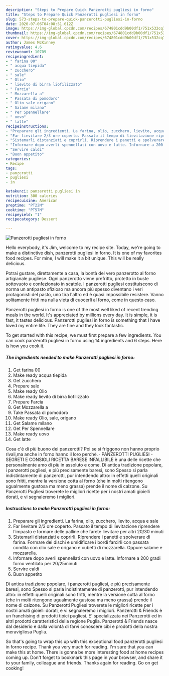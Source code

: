 ```yaml
---
description: "Steps to Prepare Quick Panzerotti pugliesi in forno"
title: "Steps to Prepare Quick Panzerotti pugliesi in forno"
slug: 573-steps-to-prepare-quick-panzerotti-pugliesi-in-forno
date: 2020-07-06T04:08:51.612Z
image: https://img-global.cpcdn.com/recipes/674801cdd9b00df1/751x532cq70/panzerotti-pugliesi-in-forno-recipe-main-photo.jpg
thumbnail: https://img-global.cpcdn.com/recipes/674801cdd9b00df1/751x532cq70/panzerotti-pugliesi-in-forno-recipe-main-photo.jpg
cover: https://img-global.cpcdn.com/recipes/674801cdd9b00df1/751x532cq70/panzerotti-pugliesi-in-forno-recipe-main-photo.jpg
author: James McKinney
ratingvalue: 4.6
reviewcount: 10709
recipeingredient:
- " farina 00"
- " acqua tiepida"
- " zucchero"
- " sale"
- " Olio"
- " lievito di birra liofilizzato"
- " Farcia"
- " Mozzarella a"
- " Passata di pomodoro"
- " Olio sale origano"
- " Salame milano"
- " Per Spennellare"
- " uovo"
- " latte"
recipeinstructions:
- "Preparare gli ingredienti. La farina, olio, zucchero, lievito, acqua e sale"
- "Far lievitare 2/3 ore coperto. Passato il tempo di lievitazione riprendere l’impasto e formare delle palline che farete lievitare per altri 20/30 minuti"
- "Sistemarli distanziati e coprirli. Riprendere i panetti e spolverare di farina. Formare dei dischi e umidificare i bordi farcirli con passata condita con olio sale e origano e cubetti di mozzarella. Oppure salame e mozzarella."
- "Infornare dopo averli spennellati con uovo e latte. Infornare a 200 gradi forno ventilato per 20/25minuti"
- "Servire caldi"
- "Buon appetito"
categories:
- Recipe
tags:
- panzerotti
- pugliesi
- in

katakunci: panzerotti pugliesi in 
nutrition: 300 calories
recipecuisine: American
preptime: "PT22M"
cooktime: "PT57M"
recipeyield: "1"
recipecategory: Dessert

---
```



![Panzerotti pugliesi in forno](https://img-global.cpcdn.com/recipes/674801cdd9b00df1/751x532cq70/panzerotti-pugliesi-in-forno-recipe-main-photo.jpg)

Hello everybody, it's Jim, welcome to my recipe site. Today, we're going to make a distinctive dish, panzerotti pugliesi in forno. It is one of my favorites food recipes. For mine, I will make it a bit unique. This will be really delicious.

Potrai gustare, direttamente a casa, la bontà del vero panzerotto al forno artigianale pugliese. Ogni panzerotto viene prefritto, protetto in buste sottovuoto e confezionato in scatole. I panzerotti pugliesi costituiscono di norma un antipasto sfizioso ma ancora più spesso diventano i veri protagonisti del pasto, uno tira l&#39;altro ed è quasi impossibile resistere. Vanno solitamente fritti ma nulla vieta di cuocerli al forno, come in questo caso.

Panzerotti pugliesi in forno is one of the most well liked of recent trending meals in the world. It's appreciated by millions every day. It is simple, it is fast, it tastes delicious. Panzerotti pugliesi in forno is something that I have loved my entire life. They are fine and they look fantastic.


To get started with this recipe, we must first prepare a few ingredients. You can cook panzerotti pugliesi in forno using 14 ingredients and 6 steps. Here is how you cook it.

<!--inarticleads1-->

##### The ingredients needed to make Panzerotti pugliesi in forno:

1. Get  farina 00
1. Make ready  acqua tiepida
1. Get  zucchero
1. Prepare  sale
1. Make ready  Olio
1. Make ready  lievito di birra liofilizzato
1. Prepare  Farcia
1. Get  Mozzarella a
1. Take  Passata di pomodoro
1. Make ready  Olio, sale, origano
1. Get  Salame milano
1. Get  Per Spennellare
1. Make ready  uovo
1. Get  latte


Cosa c&#39;è di più buono dei panzerotti? Poi se si friggono non hanno proprio rivali,ma anche in forno hanno il loro perchè. · PANZEROTTI PUGLIESI - SEGRETI E CONSIGLI RICETTA BARESE INFALLIBILE è una delle ricette che personalmente amo di più in assoluto e come. Di antica tradizione popolare, i panzerotti pugliesi, e più precisamente baresi, sono Spesso si parla indistintamente di panzerotti, pur intendendo altro: in effetti quelli originali sono fritti, mentre la versione cotta al forno (che in molti ritengono ugualmente gustosa ma meno grassa) prende il nome di calzone. Su Panzerotti Pugliesi troverete le migliori ricette per i nostri amati gioielli dorati, e vi segnaleremo i migliori. 

<!--inarticleads2-->

##### Instructions to make Panzerotti pugliesi in forno:

1. Preparare gli ingredienti. La farina, olio, zucchero, lievito, acqua e sale
1. Far lievitare 2/3 ore coperto. Passato il tempo di lievitazione riprendere l’impasto e formare delle palline che farete lievitare per altri 20/30 minuti
1. Sistemarli distanziati e coprirli. Riprendere i panetti e spolverare di farina. Formare dei dischi e umidificare i bordi farcirli con passata condita con olio sale e origano e cubetti di mozzarella. Oppure salame e mozzarella.
1. Infornare dopo averli spennellati con uovo e latte. Infornare a 200 gradi forno ventilato per 20/25minuti
1. Servire caldi
1. Buon appetito


Di antica tradizione popolare, i panzerotti pugliesi, e più precisamente baresi, sono Spesso si parla indistintamente di panzerotti, pur intendendo altro: in effetti quelli originali sono fritti, mentre la versione cotta al forno (che in molti ritengono ugualmente gustosa ma meno grassa) prende il nome di calzone. Su Panzerotti Pugliesi troverete le migliori ricette per i nostri amati gioielli dorati, e vi segnaleremo i migliori. Panzerotti &amp; Friends è un franchising di prodotti tipici pugliesi. E&#39; specializzata nei Panzerotti ed in altri prodotti caratteristici della regione Puglia. Panzerotti &amp; Friends nasce dal desiderio e dalla volontà di farvi conoscere cibi e prodotti della nostra meravigliosa Puglia. 

So that's going to wrap this up with this exceptional food panzerotti pugliesi in forno recipe. Thank you very much for reading. I'm sure that you can make this at home. There is gonna be more interesting food at home recipes coming up. Don't forget to bookmark this page in your browser, and share it to your family, colleague and friends. Thanks again for reading. Go on get cooking!
